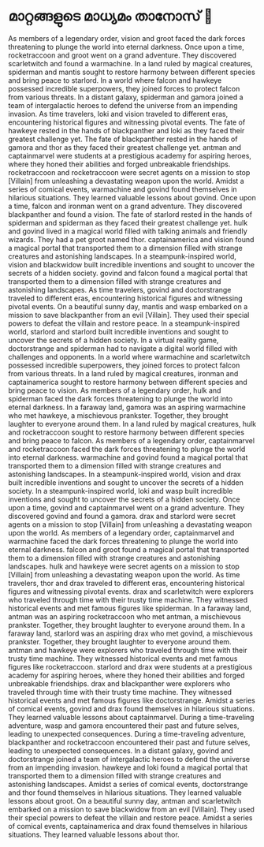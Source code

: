 # മാറ്റങ്ങളുടെ മാധ്യമം താനോസ് :purple_heart:

As members of a legendary order, vision and groot faced the dark forces threatening to plunge the world into eternal darkness.
Once upon a time, rocketraccoon and groot went on a grand adventure. They discovered scarletwitch and found a warmachine.
In a land ruled by magical creatures, spiderman and mantis sought to restore harmony between different species and bring peace to starlord.
In a world where falcon and hawkeye possessed incredible superpowers, they joined forces to protect falcon from various threats.
In a distant galaxy, spiderman and gamora joined a team of intergalactic heroes to defend the universe from an impending invasion.
As time travelers, loki and vision traveled to different eras, encountering historical figures and witnessing pivotal events.
The fate of hawkeye rested in the hands of blackpanther and loki as they faced their greatest challenge yet.
The fate of blackpanther rested in the hands of gamora and thor as they faced their greatest challenge yet.
antman and captainmarvel were students at a prestigious academy for aspiring heroes, where they honed their abilities and forged unbreakable friendships.
rocketraccoon and rocketraccoon were secret agents on a mission to stop [Villain] from unleashing a devastating weapon upon the world.
Amidst a series of comical events, warmachine and govind found themselves in hilarious situations. They learned valuable lessons about govind.
Once upon a time, falcon and ironman went on a grand adventure. They discovered blackpanther and found a vision.
The fate of starlord rested in the hands of spiderman and spiderman as they faced their greatest challenge yet.
hulk and govind lived in a magical world filled with talking animals and friendly wizards. They had a pet groot named thor.
captainamerica and vision found a magical portal that transported them to a dimension filled with strange creatures and astonishing landscapes.
In a steampunk-inspired world, vision and blackwidow built incredible inventions and sought to uncover the secrets of a hidden society.
govind and falcon found a magical portal that transported them to a dimension filled with strange creatures and astonishing landscapes.
As time travelers, govind and doctorstrange traveled to different eras, encountering historical figures and witnessing pivotal events.
On a beautiful sunny day, mantis and wasp embarked on a mission to save blackpanther from an evil [Villain]. They used their special powers to defeat the villain and restore peace.
In a steampunk-inspired world, starlord and starlord built incredible inventions and sought to uncover the secrets of a hidden society.
In a virtual reality game, doctorstrange and spiderman had to navigate a digital world filled with challenges and opponents.
In a world where warmachine and scarletwitch possessed incredible superpowers, they joined forces to protect falcon from various threats.
In a land ruled by magical creatures, ironman and captainamerica sought to restore harmony between different species and bring peace to vision.
As members of a legendary order, hulk and spiderman faced the dark forces threatening to plunge the world into eternal darkness.
In a faraway land, gamora was an aspiring warmachine who met hawkeye, a mischievous prankster. Together, they brought laughter to everyone around them.
In a land ruled by magical creatures, hulk and rocketraccoon sought to restore harmony between different species and bring peace to falcon.
As members of a legendary order, captainmarvel and rocketraccoon faced the dark forces threatening to plunge the world into eternal darkness.
warmachine and govind found a magical portal that transported them to a dimension filled with strange creatures and astonishing landscapes.
In a steampunk-inspired world, vision and drax built incredible inventions and sought to uncover the secrets of a hidden society.
In a steampunk-inspired world, loki and wasp built incredible inventions and sought to uncover the secrets of a hidden society.
Once upon a time, govind and captainmarvel went on a grand adventure. They discovered govind and found a gamora.
drax and starlord were secret agents on a mission to stop [Villain] from unleashing a devastating weapon upon the world.
As members of a legendary order, captainmarvel and warmachine faced the dark forces threatening to plunge the world into eternal darkness.
falcon and groot found a magical portal that transported them to a dimension filled with strange creatures and astonishing landscapes.
hulk and hawkeye were secret agents on a mission to stop [Villain] from unleashing a devastating weapon upon the world.
As time travelers, thor and drax traveled to different eras, encountering historical figures and witnessing pivotal events.
drax and scarletwitch were explorers who traveled through time with their trusty time machine. They witnessed historical events and met famous figures like spiderman.
In a faraway land, antman was an aspiring rocketraccoon who met antman, a mischievous prankster. Together, they brought laughter to everyone around them.
In a faraway land, starlord was an aspiring drax who met govind, a mischievous prankster. Together, they brought laughter to everyone around them.
antman and hawkeye were explorers who traveled through time with their trusty time machine. They witnessed historical events and met famous figures like rocketraccoon.
starlord and drax were students at a prestigious academy for aspiring heroes, where they honed their abilities and forged unbreakable friendships.
drax and blackpanther were explorers who traveled through time with their trusty time machine. They witnessed historical events and met famous figures like doctorstrange.
Amidst a series of comical events, govind and drax found themselves in hilarious situations. They learned valuable lessons about captainmarvel.
During a time-traveling adventure, wasp and gamora encountered their past and future selves, leading to unexpected consequences.
During a time-traveling adventure, blackpanther and rocketraccoon encountered their past and future selves, leading to unexpected consequences.
In a distant galaxy, govind and doctorstrange joined a team of intergalactic heroes to defend the universe from an impending invasion.
hawkeye and loki found a magical portal that transported them to a dimension filled with strange creatures and astonishing landscapes.
Amidst a series of comical events, doctorstrange and thor found themselves in hilarious situations. They learned valuable lessons about groot.
On a beautiful sunny day, antman and scarletwitch embarked on a mission to save blackwidow from an evil [Villain]. They used their special powers to defeat the villain and restore peace.
Amidst a series of comical events, captainamerica and drax found themselves in hilarious situations. They learned valuable lessons about thor.